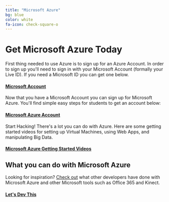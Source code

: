 ```yaml
---
title: "Microsoft Azure"
bg: blue
color: white
fa-icon: check-square-o
---
```


# Get Microsoft Azure Today

First thing needed to use Azure is to sign up for an Azure Account. 
In order to sign up you'll need to sign in with your Microsoft Account (formally your Live ID).
If you need a Microsoft ID you can get one below. 

#### [Microsoft Account](http://www.microsoft.com/en-us/account)

Now that you have a Microsoft Account you can sign up for Microsoft Azure.
You'll find simple easy steps for students to get an account below: 

#### [Microsoft Azure Account](https://azure.microsoft.com/en-us/pricing/member-offers/dreamspark-students/)

Start Hacking!
There's a lot you can do with Azure. Here are some getting started videos for setting up Virtual Machines, using Web Apps, and manipulating Big Data. 

#### [Microsoft Azure Getting Started Videos](https://azure.microsoft.com/en-us/get-started/)


## What you can do with Microsoft Azure


Looking for inspiration? [Check out](http://idevthis.azurewebsites.net/) what other developers have done with Microsoft Azure and other Microsoft tools such as Office 365 and Kinect. 

#### [Let's Dev This](http://idevthis.azurewebsites.net/) 

<!-- Add Pictures and Links to I dev this Projects or what others have done at other hackathons -->